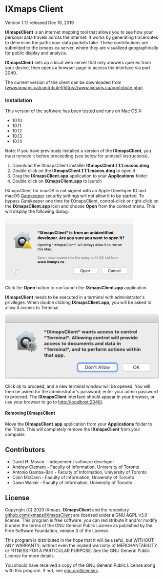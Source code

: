 # IXmaps Client
Version 1.1.1 released Dec 16, 2019

**IXmapsClient** is an internet mapping tool that allows you to see how your personal data travels across the internet. It works by generating traceroutes to determine the paths your data packets take. These contributions are submitted to the ixmaps.ca server, where they are visualized geographically for public display and analysis.

**IXmapsClient** sets up a local web server that only answers queries from your device, then opens a browser page to access the interface via port 2040.

The current version of the client can be downloaded from [www.ixmaps.ca/contribute](https://www.ixmaps.ca/contribute.php).

### Installation
This version of the software has been tested and runs on Mac OS X:
* 10.10
* 10.11
* 10.12
* 10.13
* 10.14

Note: If you have previously installed a version of the **IXmapsClient**, you must remove it before proceeding (see below for uninstall instructions).

1. Download the IXmapsClient installer **IXmapsClient.1.1.1.macos.dmg**
2. Double click on the **IXmapsClient.1.1.1.macos.dmg** to open it
3. Drag the **IXmapsClient.app** application to your **Applications** folder
4. Double click on **IXmapsClient.app** to launch

IXmapsClient for macOS is not signed with an Apple Developer ID and macOS [Gatekeeper](https://support.apple.com/HT202491) security settings will not allow it to be started. To bypass Gatekeeper one time for IXmapsClient, control-click or right-click on the **IXmapsClient.app** icon and choose **Open** from the context menu. This will display the following dialog: 

![Gatekeeper dialog](ixmaps_gatekeeper.png "Gatekeeper dialog")

Click the **Open** button to run launch the **IXmapsClient.app** application.

**IXmapsClient** needs to be executed in a terminal with administrator's privileges. When double clicking **IXmapsClient.app**, you will be asked to allow it access to Terminal.

![Gatekeeper dialog](ixmaps_terminal_access.png "Terminal access dialog")

Click ok to proceed, and a new terminal window will be opened. You will then be asked for the administrator's password; enter your admin password to proceed. The **IXmapsClient** interface should appear in your browser, or use your browser to go to [http://localhost:2040/](http://localhost:2040/).


#### Removing **IXmapsClient**
Move the **IXmapsClient.app** application from your **Applications** folder to the Trash. This will completely remove the **IXmapsClient** from your computer.


## Contributors
* David H. Mason - independent software developer
* Andrew Clement - Faculty of Information, University of Toronto
* Antonio Gamba-Bari - Faculty of Information, University of Toronto
* Colin McCann - Faculty of Information, University of Toronto
* Dawn Walker - Faculty of Information, University of Toronto


## License
Copyright (C) 2020 IXmaps.
**IXmapsClient** and the repository [github.com/ixmaps/IXmapsClient](https://github.com/ixmaps/IXmapsClient) are licensed under a GNU AGPL v3.0 license. This program is free software: you can redistribute it and/or modify it under the terms of the GNU General Public License as published by the Free Software Foundation, version 3 of the License.

This program is distributed in the hope that it will be useful, but WITHOUT ANY WARRANTY; without even the implied warranty of MERCHANTABILITY or FITNESS FOR A PARTICULAR PURPOSE. See the GNU General Public License for more details.

You should have received a copy of the GNU General Public License along with this program.  If not, see [gnu.org/licenses](https://gnu.org/licenses/agpl.html).
